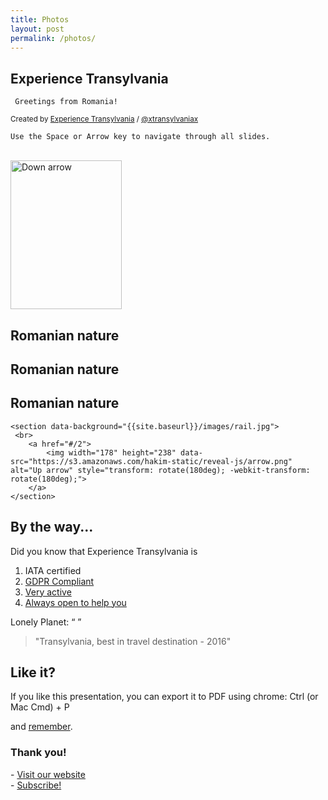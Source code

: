 ```yaml
---
title: Photos
layout: post
permalink: /photos/
---
```


 <section data-background="{{site.baseurl}}/images/ro.jpg">
        <h1>Experience Transylvania</h1>
        <pre><code class="hljs"> Greetings from Romania!</code></pre>
     <p>
        <small>Created by <a href="http://transylvania.se/">Experience Transylvania</a> / <a href="http://instagram.com/xtransylvaniax">@xtransylvaniax</a></small>
    </p>
    </section>

<!-- Example of nested vertical slides -->
<section>
     <section data-background="{{site.baseurl}}/images/ro.jpg">
        <pre><code class="hljs">Use the Space or Arrow key to navigate through all slides.</code></pre>
         <br>
        <a href="#" class="navigate-down">
            <img width="178" height="238" data-src="https://s3.amazonaws.com/hakim-static/reveal-js/arrow.png" alt="Down arrow">
        </a>
    </section>
    <section data-background="{{site.baseurl}}/images/bucharest.jpg">
     </section>
     <section data-background="{{site.baseurl}}/images/dracula.jpg">
     </section>
  <section data-background="{{site.baseurl}}/images/sfinx.jpg">
    <h2>Romanian nature</h2>
     </section>
     <section data-background="{{site.baseurl}}/images/zen.jpeg">
    </section>
    <section data-background="{{site.baseurl}}/images/ateneul.jpg">
     </section>
     <section data-background="{{site.baseurl}}/images/bran.jpg">
     </section>
     <section data-background="{{site.baseurl}}/images/dunarea.jpg">
     </section>
     <section data-background="{{site.baseurl}}/images/bucegicouple.jpg">
     </section>
      <section data-background="{{site.baseurl}}/images/girl.jpg">
     </section>
    <section data-background="{{site.baseurl}}/images/rail.jpg">
    </section>
 
   <section data-background="{{site.baseurl}}/images/angela.jpg">
    <h2>Romanian nature</h2>
     </section>
     <section data-background="{{site.baseurl}}/images/autumn.jpg">
    </section>
    <section data-background="{{site.baseurl}}/images/carpathian-autumn.jpg">
     </section>
     <section data-background="{{site.baseurl}}/images/cheese.jpg">
     </section>
     <section data-background="{{site.baseurl}}/images/concert.jpg">
     </section>
     <section data-background="{{site.baseurl}}/images/constanta.jpg">
     </section>
      <section data-background="{{site.baseurl}}/images/couple.jpg">
     </section>
    <section data-background="{{site.baseurl}}/images/danubedelta.jpg">
    </section>
    <section data-background="{{site.baseurl}}/images/draculaslot.jpg">
    <h2>Romanian nature</h2>
     </section>
     <section data-background="{{site.baseurl}}/images/eyes.jpg">
    </section>
    <section data-background="{{site.baseurl}}/images/fairytale.jpg">
     </section>
     <section data-background="{{site.baseurl}}/images/godjul.jpg">
     </section>
     <section data-background="{{site.baseurl}}/images/group.jpg">
     </section>
     <section data-background="{{site.baseurl}}/images/gummor.jpg">
     </section>
      <section data-background="{{site.baseurl}}/images/hny.jpg">
     </section>
    <section data-background="{{site.baseurl}}/images/horses.jpg">
    </section>
     <section data-background="{{site.baseurl}}/images/hotel.jpg">
    </section>
    <section data-background="{{site.baseurl}}/images/midsummer.jpg">
     </section>
     <section data-background="{{site.baseurl}}/images/opera.jpg">
     </section>
     <section data-background="{{site.baseurl}}/images/pelescastle.jpg">
     </section>
     <section data-background="{{site.baseurl}}/images/romanians-saxons.jpg">
     </section>
      <section data-background="{{site.baseurl}}/images/sea.jpg">
     </section>
    <section data-background="{{site.baseurl}}/images/sfinx2.jpg">
    </section>
        <section data-background="{{site.baseurl}}/images/smile.jpg">
    </section>
          <section data-background="{{site.baseurl}}/images/traditioner.png">
     </section>
    <section data-background="{{site.baseurl}}/images/tree.png">
    </section>
        <section data-background="{{site.baseurl}}/images/trip.jpg">
    </section>
        <section data-background="{{site.baseurl}}/images/we.jpg">
    </section>
        <section data-background="{{site.baseurl}}/images/welcome.jpg">
    </section>

    <section data-background="{{site.baseurl}}/images/rail.jpg">
     <br>
        <a href="#/2">
            <img width="178" height="238" data-src="https://s3.amazonaws.com/hakim-static/reveal-js/arrow.png" alt="Up arrow" style="transform: rotate(180deg); -webkit-transform: rotate(180deg);">
        </a>
    </section>

</section>

<section>
    <h2>By the way...</h2>
 <p>Did you know that Experience Transylvania is</p>
    <ol>
        <li>IATA certified</li>
     <li><a href="http://transylvania.se/om-oss/gdpr/">GDPR Compliant</a></li>
        <li><a href="http://transylvania.se/events/">Very active</a></li>
     <li><a href="http://transylvania.se/kontakta-oss/">Always open to help you</a></li>
    </ol>
</section>
<section>
    <p>
        Lonely Planet: <q cite="#">
        </q>
    </p>
    <blockquote cite="https://www.instagram.com/xtransylvaniax/">
        "Transylvania, best in travel destination - 2016"
    </blockquote>
</section>

<section>
     <h2>Like it?</h2>
    <p>If you like this presentation, you can export it to PDF using chrome: Ctrl (or Mac Cmd) + P</p>
    <p>
     and
        <a href="#/3">remember</a>.
    </p>
</section>

<section>

<section style="text-align: left;">
    <h1>Thank you!</h1>
    <p>
        - <a href="http://transylvania.se">Visit our website</a> <br>
        - <a href="https://instagram.com/xtransylvaniax">Subscribe!</a>
    </p>
</section>

